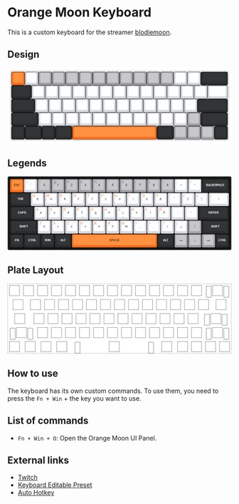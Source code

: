 # Orange Moon Keyboard

This is a custom keyboard for the streamer [blodiemoon](https://www.twitch.tv/blodiemoon).

## Design

![Orange Moon Design](orange-moon.svg)

## Legends

![Orange Moon Design](orange-moon-legend.png)

## Plate Layout

![Orange Moon Design](plate.svg)

## How to use

The keyboard has its own custom commands. To use them, you need to press the `Fn + Win` + the key you want to use.

## List of commands

- `Fn + Win + O`: Open the Orange Moon UI Panel.

## External links

- [Twitch](https://www.twitch.tv/blodiemoon)
- [Keyboard Editable Preset](http://www.keyboard-layout-editor.com/##@_name=Orange%20Moon&author=blodiemoon&background_name=PBT%20Black&style=background-image%2F:%20url('%2F%2Fbg%2F%2Fplastic%2F%2Fpbt-black.png')%2F%3B&$$hashKey=08S%3B&switchMount=cherry&switchBrand=cherry&switchType=MX1A-E1xx&pcb:true%3B&@_c=%23ff6d1a&a:7%3B&=&_c=%23d9dae0%3B&=&_c=%23a2a2a6%3B&=&=&=&=&=&=&=&=&=&=&_c=%23d9dae0%3B&=&=&_c=%232b2c2e&w:2%3B&=%3B&@_w:1.5%3B&=&_c=%23d9dae0%3B&=&=&=&=&=&=&=&=&=&=&=&=&=&_w:1.5%3B&=%3B&@_c=%232b2c2e&w:1.75%3B&=&_c=%23d9dae0%3B&=&=&=&_n:true%3B&=&=&=&_n:true%3B&=&=&=&=&=&=&_c=%232b2c2e&w:2.25%3B&=%3B&@_w:2%3B&=&_c=%23d9dae0%3B&=&=&=&=&=&=&=&=&=&=&=&_c=%23a2a2a6%3B&=&_c=%232b2c2e&w:2%3B&=%3B&@=&_w:1.25%3B&=&=&_w:1.25%3B&=&_c=%23ff6d1a&w:6.25%3B&=&_c=%232b2c2e&w:1.25%3B&=&_c=%23a2a2a6%3B&=&=&=&_c=%232b2c2e%3B&=)
- [Auto Hotkey](https://www.autohotkey.com/)
